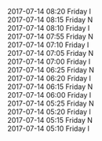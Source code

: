 2017-07-14 08:20 Friday  I  
2017-07-14 08:15 Friday  N  
2017-07-14 08:10 Friday  I  
2017-07-14 07:55 Friday  N  
2017-07-14 07:10 Friday  I  
2017-07-14 07:05 Friday  N  
2017-07-14 07:00 Friday  I  
2017-07-14 06:25 Friday  N  
2017-07-14 06:20 Friday  I  
2017-07-14 06:15 Friday  N  
2017-07-14 06:00 Friday  I  
2017-07-14 05:25 Friday  N  
2017-07-14 05:20 Friday  I  
2017-07-14 05:15 Friday  N  
2017-07-14 05:10 Friday  I  
